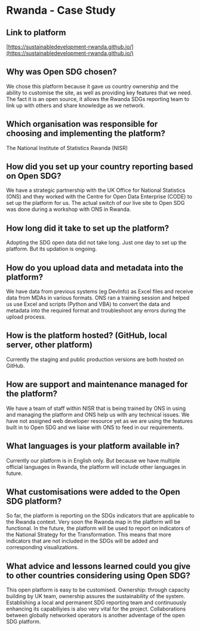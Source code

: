 <h1>Rwanda - Case Study</h1>

## Link to platform
[https://sustainabledevelopment-rwanda.github.io/](https://sustainabledevelopment-rwanda.github.io/)

## Why was Open SDG chosen?
We chose this platform because it gave us country ownership and the ability to customise the site, as well as providing key features that we need. The fact it is an open source, it allows the Rwanda SDGs reporting team to link up with others and share knowledge as we network. 

## Which organisation was responsible for choosing and implementing the platform?
The National Institute of Statistics Rwanda (NISR) 

## How did you set up your country reporting based on Open SDG?
We have a strategic partnership with the UK Office for National Statistics (ONS) and they worked with the Centre for Open Data Enterprise (CODE) to set up the platform for us. The actual switch of our live site to Open SDG was done during a workshop with ONS in Rwanda.

## How long did it take to set up the platform?
Adopting the SDG open data did not take long. Just one day to set up the platform. But its updation is ongoing. 

## How do you upload data and metadata into the platform?
We have data from previous systems (eg DevInfo) as Excel files and receive data from MDAs in various formats. ONS ran a training session and helped us use Excel and scripts (Python and VBA) to convert the data and metadata into the required format and troubleshoot any errors during the upload process.

## How is the platform hosted? (GitHub, local server, other platform)
Currently the staging and public production versions are both hosted on GitHub.

## How are support and maintenance managed for the platform?
We have a team of staff within NISR that is being trained by ONS in using and managing the platform and ONS help us with any technical issues. We have not assigned web developer resource yet as we are using the features built in to Open SDG and we liaise with ONS to feed in our requirements.

## What languages is your platform available in?
Currently our platform is in English only. But because we have multiple official languages in Rwanda, the platform will include other languages in future.

## What customisations were added to the Open SDG platform?
So far, the platform is reporting on the SDGs indicators that are applicable to the Rwanda context. Very soon the Rwanda map in the platform will be functional. In the future, the platform will be used to report on indicators of the National Strategy for the Transformation. This means that more indicators that are not included in the SDGs will be added and  corresponding visualizations. 

## What advice and lessons learned could you give to other countries considering using Open SDG?
This open platform is easy to be customised. Ownership: through capacity building by UK team, ownership assures the sustainability of the system. Establishing a local and permanent SDG reporting team and continuously enhancing its capabiliyies is also very vital for the project. Collaborations between globally networked operators is another adventage of the open SDG platform. 
